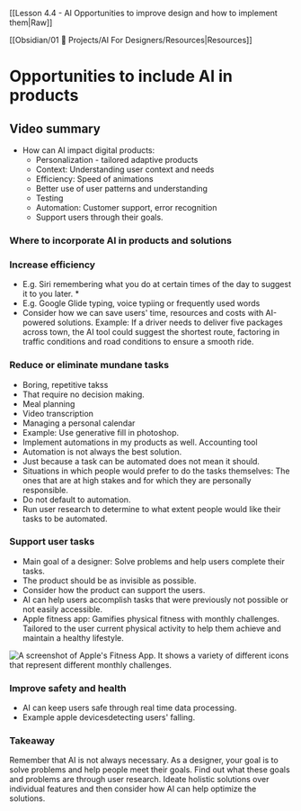
[[Lesson 4.4 - AI Opportunities to improve design and how to implement them|Raw]]

[[Obsidian/01 💼 Projects/AI For Designers/Resources|Resources]]
# Opportunities to include AI in products 

## Video summary
- How can AI impact digital products:
	- Personalization - tailored adaptive products
	- Context: Understanding user context and needs
	- Efficiency: Speed of animations
	- Better use of user patterns and understanding
	- Testing
	- Automation: Customer support, error recognition
	- Support users through their goals.

### Where to incorporate AI in products and solutions

### Increase efficiency
* E.g. Siri remembering what you do at certain times of the day to suggest it to you later. *
* E.g. Google Glide typing, voice typiing or frequently used words
* Consider how we can save users' time, resources and costs with AI-powered solutions. Example: If a driver needs to deliver five packages across town, the AI tool could suggest the shortest route, factoring in traffic conditions and road conditions to ensure a smooth ride.

### Reduce or eliminate mundane tasks
* Boring, repetitive takss
* That require no decision making.
* Meal planning
* Video transcription
* Managing a personal calendar
* Example: Use generative fill in photoshop. 
* Implement automations in my products as well. Accounting tool 
* Automation is not always the best solution. 
* Just because a task can be automated does not mean it should. 
* Situations in which people would prefer to do the tasks themselves: The ones that are at high stakes and for which they are personally responsible. 
* Do not default to automation. 
* Run user research to determine to what extent people would like their tasks to be automated. 


### Support user tasks
* Main goal of a designer: Solve problems and help users complete their tasks. 
* The product should be as invisible as possible. 
* Consider how the product can support the users. 
* AI can help users accomplish tasks that were previously not possible or not easily accessible. 
* Apple fitness app: Gamifies physical fitness with monthly challenges. Tailored to the user current physical activity to help them achieve and maintain a healthy lifestyle. 


![A screenshot of Apple's Fitness App. It shows a variety of different icons that represent different monthly challenges.](https://public-images.interaction-design.org/courses/lesson-materials/04-04-05-apple-fitness.jpg)

### Improve safety and health
- AI can keep users safe through real time data processing. 
- Example apple devicesdetecting users' falling. 

### Takeaway

Remember that AI is not always necessary. As a designer, your goal is to solve problems and help people meet their goals. Find out what these goals and problems are through user research. Ideate holistic solutions over individual features and then consider how AI can help optimize the solutions.